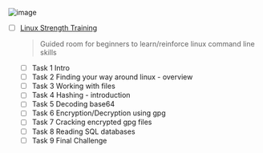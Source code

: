 ![image](https://user-images.githubusercontent.com/51442719/172142953-ad6a76a6-fb90-4c58-b63a-288cd917482b.png)

- [ ] [Linux Strength Training](https://tryhackme.com/room/linuxstrengthtraining)
  > Guided room for beginners to learn/reinforce linux command line skills
    - [ ] Task 1  Intro
    - [ ] Task 2  Finding your way around linux - overview
    - [ ] Task 3  Working with files
    - [ ] Task 4  Hashing - introduction
    - [ ] Task 5  Decoding base64
    - [ ] Task 6  Encryption/Decryption using gpg
    - [ ] Task 7  Cracking encrypted gpg files
    - [ ] Task 8  Reading SQL databases
    - [ ] Task 9  Final Challenge
